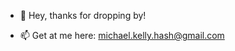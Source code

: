 - 👋 Hey, thanks for dropping by!

- 📫 Get at me here: michael.kelly.hash@gmail.com

<!---
madsigntist/madsigntist is a ✨ special ✨ repository because its `README.md` (this file) appears on your GitHub profile.
You can click the Preview link to take a look at your changes.
--->
